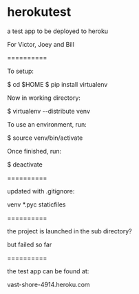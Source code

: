 herokutest
==========

a test app to be deployed to heroku

For Victor, Joey and Bill

==========

To setup:

  $ cd $HOME
  $ pip install virtualenv

Now in working directory:

  $ virtualenv --distribute venv

To use an environment, run:

  $ source venv/bin/activate

Once finished, run:

  $ deactivate

==========

updated with .gitignore:

venv
*.pyc
staticfiles

==========

the project is launched in the sub directory?

but failed so far

==========

the test app can be found at:

vast-shore-4914.heroku.com
